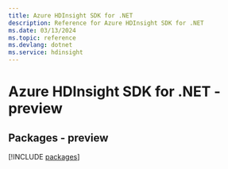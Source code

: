 ```yaml
---
title: Azure HDInsight SDK for .NET
description: Reference for Azure HDInsight SDK for .NET
ms.date: 03/13/2024
ms.topic: reference
ms.devlang: dotnet
ms.service: hdinsight
---
```

# Azure HDInsight SDK for .NET - preview
## Packages - preview
[!INCLUDE [packages](hdinsight-index.md)]